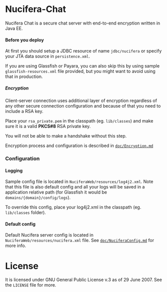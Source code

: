 # Nucifera-Chat
Nucifera Chat is a secure chat server with end-to-end encryption written in Java EE.

#### Before you deploy
At first you should setup a JDBC resource of name `jdbc/nucifera` or specify your JTA data source in `persistence.xml`.

If you are using Glassfish or Payara, you can also skip this by using sample `glassfish-resources.xml` file provided,
but you might want to avoid using that in production.

##### Encryption
Client-server connection uses additional layer of encryption regardless of any other secure connection configuration and because of that you need to include a RSA key.

Place your `rsa_private.pem` in the classpath (eg. `lib/classes`) and make sure it is a valid **PKCS#8** RSA private key.

You will not be able to make a handshake without this step.

Encryption process and configuration is described in [`doc/Encryption.md`](https://github.com/SudoWaster/Nucifera-Chat/blob/master/doc/Encryption.md)

### Configuration
#### Logging
Sample config file is located in `NuciferaWeb/resources/log4j2.xml`. Note that this file is also default config and all your logs 
will be saved in a application relative path (for Glassfish it would be `domains/{domain}/config/logs`).

To override this config, place your log4j2.xml in the classpath (eg. `lib/classes` folder).

#### Default config
Default Nucifera server config is located in `NuciferaWeb/resources/nucifera.xml` file. See [`doc/NuciferaConfig.md`](https://github.com/SudoWaster/Nucifera-Chat/blob/master/doc/NuciferaConfig.md) for more info.

# License
It is licensed under GNU General Public License v.3 as of 29 June 2007. See the `LICENSE` file for more.
